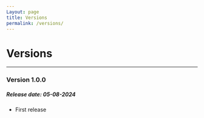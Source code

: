 ```yaml
---
Layout: page
title: Versions
permalink: /versions/
---
```


# Versions

***

### Version 1.0.0

##### Release date: 05-08-2024

* First release
